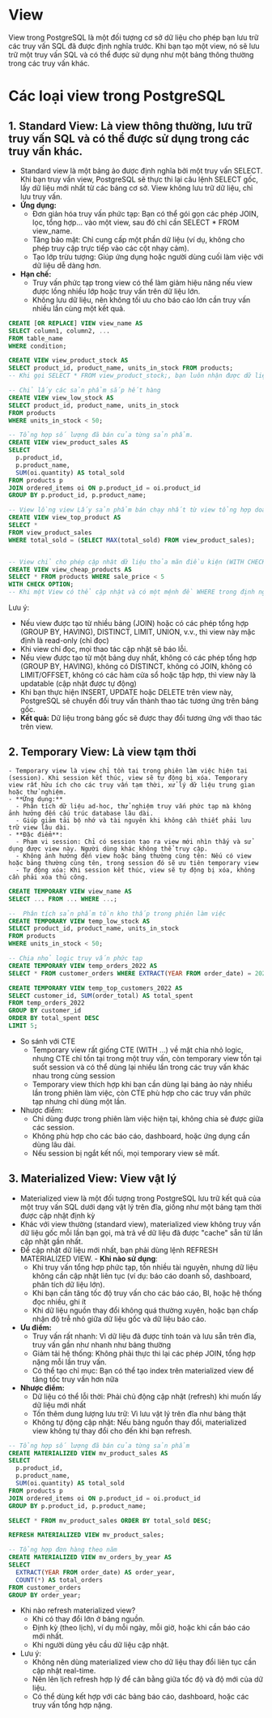 # View

View trong PostgreSQL là một đối tượng cơ sở dữ liệu cho phép bạn lưu trữ các truy vấn SQL đã được định nghĩa trước. Khi bạn tạo một view, nó sẽ lưu trữ một truy vấn SQL và có thể được sử dụng như một bảng thông thường trong các truy vấn khác.

# Các loại view trong PostgreSQL
## 1. Standard View: Là view thông thường, lưu trữ truy vấn SQL và có thể được sử dụng trong các truy vấn khác.
- Standard view là một bảng ảo được định nghĩa bởi một truy vấn SELECT. Khi bạn truy vấn view, PostgreSQL sẽ thực thi lại câu lệnh SELECT gốc, lấy dữ liệu mới nhất từ các bảng cơ sở. View không lưu trữ dữ liệu, chỉ lưu truy vấn.
- **Ứng dụng:**
  - Đơn giản hóa truy vấn phức tạp: Bạn có thể gói gọn các phép JOIN, lọc, tổng hợp... vào một view, sau đó chỉ cần SELECT * FROM view_name.
  - Tăng bảo mật: Chỉ cung cấp một phần dữ liệu (ví dụ, không cho phép truy cập trực tiếp vào các cột nhạy cảm).
  - Tạo lớp trừu tượng: Giúp ứng dụng hoặc người dùng cuối làm việc với dữ liệu dễ dàng hơn.
- **Hạn chế:**
  - Truy vấn phức tạp trong view có thể làm giảm hiệu năng nếu view được lồng nhiều lớp hoặc truy vấn trên dữ liệu lớn.
  - Không lưu dữ liệu, nên không tối ưu cho báo cáo lớn cần truy vấn nhiều lần cùng một kết quả.

```sql
CREATE [OR REPLACE] VIEW view_name AS
SELECT column1, column2, ...
FROM table_name
WHERE condition;
```

```sql
CREATE VIEW view_product_stock AS
SELECT product_id, product_name, units_in_stock FROM products;
-- Khi gọi SELECT * FROM view_product_stock;, bạn luôn nhận được dữ liệu tồn kho mới nhất.

-- Chỉ lấy các sản phẩm sắp hết hàng
CREATE VIEW view_low_stock AS
SELECT product_id, product_name, units_in_stock
FROM products
WHERE units_in_stock < 50;

-- Tổng hợp số lượng đã bán của từng sản phẩm.
CREATE VIEW view_product_sales AS
SELECT 
  p.product_id,
  p.product_name,
  SUM(oi.quantity) AS total_sold
FROM products p
JOIN ordered_items oi ON p.product_id = oi.product_id
GROUP BY p.product_id, p.product_name;

-- View lồng view Lấy sản phẩm bán chạy nhất từ view tổng hợp doanh số.
CREATE VIEW view_top_product AS
SELECT *
FROM view_product_sales
WHERE total_sold = (SELECT MAX(total_sold) FROM view_product_sales);


-- View chỉ cho phép cập nhật dữ liệu thỏa mãn điều kiện (WITH CHECK OPTION)
CREATE VIEW view_cheap_products AS
SELECT * FROM products WHERE sale_price < 5
WITH CHECK OPTION;
-- Khi một View có thể cập nhật và có một mệnh đề WHERE trong định nghĩa, WITH CHECK OPTION đảm bảo rằng mọi thay đổi (INSERT/UPDATE) thông qua View phải tuân thủ điều kiện WHERE đó. Nếu không, thao tác sẽ bị từ chối
```
Lưu ý:
- Nếu view được tạo từ nhiều bảng (JOIN) hoặc có các phép tổng hợp (GROUP BY, HAVING), DISTINCT, LIMIT, UNION, v.v., thì view này mặc định là read-only (chỉ đọc)
- Khi view chỉ đọc, mọi thao tác cập nhật sẽ báo lỗi.
- Nếu view được tạo từ một bảng duy nhất, không có các phép tổng hợp (GROUP BY, HAVING), không có DISTINCT, không có JOIN, không có LIMIT/OFFSET, không có các hàm cửa sổ hoặc tập hợp, thì view này là updatable (cập nhật được tự động)
- Khi bạn thực hiện INSERT, UPDATE hoặc DELETE trên view này, PostgreSQL sẽ chuyển đổi truy vấn thành thao tác tương ứng trên bảng gốc.
- **Kết quả:** Dữ liệu trong bảng gốc sẽ được thay đổi tương ứng với thao tác trên view.

## 2. Temporary View: Là view tạm thời
    - Temporary view là view chỉ tồn tại trong phiên làm việc hiện tại (session). Khi session kết thúc, view sẽ tự động bị xóa. Temporary view rất hữu ích cho các truy vấn tạm thời, xử lý dữ liệu trung gian hoặc thử nghiệm.
    - **Ứng dụng:**
      - Phân tích dữ liệu ad-hoc, thử nghiệm truy vấn phức tạp mà không ảnh hưởng đến cấu trúc database lâu dài.
      - Giúp giảm tải bộ nhớ và tài nguyên khi không cần thiết phải lưu trữ view lâu dài.
    - **Đặc điểm**:
      - Phạm vi session: Chỉ có session tạo ra view mới nhìn thấy và sử dụng được view này. Người dùng khác không thể truy cập.
      - Không ảnh hưởng đến view hoặc bảng thường cùng tên: Nếu có view hoặc bảng thường cùng tên, trong session đó sẽ ưu tiên temporary view
      - Tự động xóa: Khi session kết thúc, view sẽ tự động bị xóa, không cần phải xóa thủ công.
```sql
CREATE TEMPORARY VIEW view_name AS
SELECT ... FROM ... WHERE ...;
```
```sql
--  Phân tích sản phẩm tồn kho thấp trong phiên làm việc
CREATE TEMPORARY VIEW temp_low_stock AS
SELECT product_id, product_name, units_in_stock
FROM products
WHERE units_in_stock < 50;

-- Chia nhỏ logic truy vấn phức tạp
CREATE TEMPORARY VIEW temp_orders_2022 AS
SELECT * FROM customer_orders WHERE EXTRACT(YEAR FROM order_date) = 2022;

CREATE TEMPORARY VIEW temp_top_customers_2022 AS
SELECT customer_id, SUM(order_total) AS total_spent
FROM temp_orders_2022
GROUP BY customer_id
ORDER BY total_spent DESC
LIMIT 5;
```

- So sánh với CTE
  - Temporary view rất giống CTE (WITH ...) về mặt chia nhỏ logic, nhưng CTE chỉ tồn tại trong một truy vấn, còn temporary view tồn tại suốt session và có thể dùng lại nhiều lần trong các truy vấn khác nhau trong cùng session
  - Temporary view thích hợp khi bạn cần dùng lại bảng ảo này nhiều lần trong phiên làm việc, còn CTE phù hợp cho các truy vấn phức tạp nhưng chỉ dùng một lần.
- Nhược điểm:
  - Chỉ dùng được trong phiên làm việc hiện tại, không chia sẻ được giữa các session.
  - Không phù hợp cho các báo cáo, dashboard, hoặc ứng dụng cần dùng lâu dài.
  - Nếu session bị ngắt kết nối, mọi temporary view sẽ mất.

## 3. Materialized View: View vật lý
   - Materialized view là một đối tượng trong PostgreSQL lưu trữ kết quả của một truy vấn SQL dưới dạng vật lý trên đĩa, giống như một bảng tạm thời được cập nhật định kỳ
   - Khác với view thường (standard view), materialized view không truy vấn dữ liệu gốc mỗi lần bạn gọi, mà trả về dữ liệu đã được "cache" sẵn từ lần cập nhật gần nhất.
   - Để cập nhật dữ liệu mới nhất, bạn phải dùng lệnh REFRESH MATERIALIZED VIEW.
    - **Khi nào sử dụng**:
        - Khi truy vấn tổng hợp phức tạp, tốn nhiều tài nguyên, nhưng dữ liệu không cần cập nhật liên tục (ví dụ: báo cáo doanh số, dashboard, phân tích dữ liệu lớn).
        - Khi bạn cần tăng tốc độ truy vấn cho các báo cáo, BI, hoặc hệ thống đọc nhiều, ghi ít
        - Khi dữ liệu nguồn thay đổi không quá thường xuyên, hoặc bạn chấp nhận độ trễ nhỏ giữa dữ liệu gốc và dữ liệu báo cáo.
   - **Ưu điểm:**
     - Truy vấn rất nhanh: Vì dữ liệu đã được tính toán và lưu sẵn trên đĩa, truy vấn gần như nhanh như bảng thường
     - Giảm tải hệ thống: Không phải thực thi lại các phép JOIN, tổng hợp nặng mỗi lần truy vấn.
     - Có thể tạo chỉ mục: Bạn có thể tạo index trên materialized view để tăng tốc truy vấn hơn nữa
   - **Nhược điểm:**
     - Dữ liệu có thể lỗi thời: Phải chủ động cập nhật (refresh) khi muốn lấy dữ liệu mới nhất
     - Tốn thêm dung lượng lưu trữ: Vì lưu vật lý trên đĩa như bảng thật
     - Không tự động cập nhật: Nếu bảng nguồn thay đổi, materialized view không tự thay đổi cho đến khi bạn refresh.

```sql
-- Tổng hợp số lượng đã bán của từng sản phẩm
CREATE MATERIALIZED VIEW mv_product_sales AS
SELECT 
  p.product_id,
  p.product_name,
  SUM(oi.quantity) AS total_sold
FROM products p
JOIN ordered_items oi ON p.product_id = oi.product_id
GROUP BY p.product_id, p.product_name;

SELECT * FROM mv_product_sales ORDER BY total_sold DESC;

REFRESH MATERIALIZED VIEW mv_product_sales;

-- Tổng hợp đơn hàng theo năm
CREATE MATERIALIZED VIEW mv_orders_by_year AS
SELECT 
  EXTRACT(YEAR FROM order_date) AS order_year,
  COUNT(*) AS total_orders
FROM customer_orders
GROUP BY order_year;
```

- Khi nào refresh materialized view?
  - Khi có thay đổi lớn ở bảng nguồn.
  - Định kỳ (theo lịch), ví dụ mỗi ngày, mỗi giờ, hoặc khi cần báo cáo mới nhất.
  - Khi người dùng yêu cầu dữ liệu cập nhật.
- Lưu ý:
  - Không nên dùng materialized view cho dữ liệu thay đổi liên tục cần cập nhật real-time.
  - Nên lên lịch refresh hợp lý để cân bằng giữa tốc độ và độ mới của dữ liệu.
  - Có thể dùng kết hợp với các bảng báo cáo, dashboard, hoặc các truy vấn tổng hợp nặng.
 